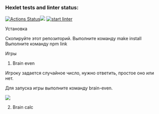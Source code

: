 ### Hexlet tests and linter status:
[![Actions Status](https://github.com/txtzvon/frontend-project-lvl1/workflows/hexlet-check/badge.svg)](https://github.com/txtzvon/frontend-project-lvl1/actions)<a href="https://codeclimate.com/github/codeclimate/codeclimate/maintainability"><img src="https://api.codeclimate.com/v1/badges/a99a88d28ad37a79dbf6/maintainability" /></a>
[![start linter](https://github.com/txtzvon/frontend-project-lvl1/actions/workflows/node.yml/badge.svg)](https://github.com/txtzvon/frontend-project-lvl1/actions/workflows/node.yml)


Установка

Скопируйте этот репозиторий.
Выполните команду make install
Выполните команду npm link

Игры

1. Brain even

Игроку задается случайное число, нужно ответить, простое оно или нет.

Для запуска игры выполните команду brain-even.

<a href="https://asciinema.org/a/1HaQEiT6q2hfCVeD390GNkZET" target="_blank"><img src="https://asciinema.org/a/1HaQEiT6q2hfCVeD390GNkZET.svg" /></a>

2. Brain calc

